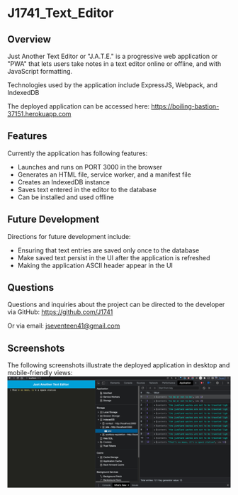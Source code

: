 # J1741_Text_Editor

## Overview

Just Another Text Editor or "J.A.T.E." is a progressive web application or "PWA" that lets users take notes in a text editor online or offline, and with JavaScript formatting.

Technologies used by the application include ExpressJS, Webpack, and IndexedDB

The deployed application can be accessed here:
https://boiling-bastion-37151.herokuapp.com

## Features

Currently the application has following features:

- Launches and runs on PORT 3000 in the browser
- Generates an HTML file, service worker, and a manifest file
- Creates an IndexedDB instance
- Saves text entered in the editor to the database
- Can be installed and used offline

## Future Development

Directions for future development include:

- Ensuring that text entries are saved only once to the database
- Make saved text persist in the UI after the application is refreshed
- Making the application ASCII header appear in the UI

## Questions

Questions and inquiries about the project can be directed to the developer via GitHub: https://github.com/J1741

Or via email: jseventeen41@gmail.com

## Screenshots

The following screenshots illustrate the deployed application in desktop and mobile-friendly views:
![Alt text](./screenshot.png?raw=true "Screenshot of application showing saved data in IndexedDB")
